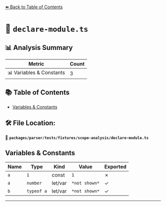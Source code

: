 [⬅️ Back to Table of Contents](../../../../../index.md)

# 📄 `declare-module.ts`

## 📊 Analysis Summary

| Metric | Count |
|--------|-------|
| 📊 Variables & Constants | 3 |

## 📚 Table of Contents

- [Variables & Constants](#variables-constants)

## 🛠️ File Location:
📂 **`packages/parser/tests/fixtures/scope-analysis/declare-module.ts`**

## Variables & Constants

| Name | Type | Kind | Value | Exported |
|------|------|------|-------|----------|
| `a` | `1` | const | `1` | ✗ |
| `a` | `number` | let/var | `*not shown*` | ✓ |
| `b` | `typeof a` | let/var | `*not shown*` | ✓ |


---